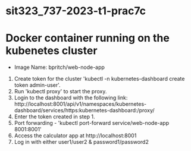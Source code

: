 # sit323_737-2023-t1-prac7c

# Docker container running on the kubenetes cluster

- Image Name: bpritch/web-node-app

1. Create token for the cluster 'kubectl -n kubernetes-dashboard create token admin-user'.
2. Run 'kubectl proxy' to start the proxy.
3. Login to the dashboard with the following link:
   http://localhost:8001/api/v1/namespaces/kubernetes-dashboard/services/https:kubernetes-dashboard:/proxy/
4. Enter the token created in step 1.
5. Port forwarding - 'kubectl port-forward service/web-node-app 8001:8001'
6. Access the calculator app at http://localhost:8001
7. Log in with either user1/user2 & password1/password2

